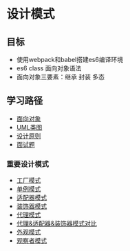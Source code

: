 # 设计模式

## 目标

- 使用webpack和babel搭建es6编译环境
- es6 class 面向对象语法
- 面向对象三要素：继承 封装 多态

## 学习路径

- [面向对象](https://github.com/viivLgr/viivBlog/blob/master/blog/jsBase/%E8%AE%BE%E8%AE%A1%E6%A8%A1%E5%BC%8F/%E9%9D%A2%E5%90%91%E5%AF%B9%E8%B1%A1.md)
- [UML类图](https://github.com/viivLgr/viivBlog/blob/master/blog/jsBase/%E8%AE%BE%E8%AE%A1%E6%A8%A1%E5%BC%8F/UML%E7%B1%BB%E5%9B%BE.md)
- [设计原则](https://github.com/viivLgr/viivBlog/blob/master/blog/jsBase/%E8%AE%BE%E8%AE%A1%E6%A8%A1%E5%BC%8F/%E8%AE%BE%E8%AE%A1%E5%8E%9F%E5%88%99.md)
- [面试题](https://github.com/viivLgr/viivBlog/blob/master/blog/jsBase/%E8%AE%BE%E8%AE%A1%E6%A8%A1%E5%BC%8F/%E9%9D%A2%E8%AF%95%E9%A2%98.md)

### 重要设计模式

- [工厂模式](https://github.com/viivLgr/viivBlog/blob/master/blog/jsBase/%E8%AE%BE%E8%AE%A1%E6%A8%A1%E5%BC%8F/%E5%B7%A5%E5%8E%82%E6%A8%A1%E5%BC%8F.md)
- [单例模式](https://github.com/viivLgr/viivBlog/blob/master/blog/jsBase/%E8%AE%BE%E8%AE%A1%E6%A8%A1%E5%BC%8F/%E5%8D%95%E4%BE%8B%E6%A8%A1%E5%BC%8F.md)
- [适配器模式](https://github.com/viivLgr/viivBlog/blob/master/blog/jsBase/%E8%AE%BE%E8%AE%A1%E6%A8%A1%E5%BC%8F/%E9%80%82%E9%85%8D%E5%99%A8%E6%A8%A1%E5%BC%8F.md)
- [装饰器模式](https://github.com/viivLgr/viivBlog/blob/master/blog/jsBase/%E8%AE%BE%E8%AE%A1%E6%A8%A1%E5%BC%8F/%E8%A3%85%E9%A5%B0%E5%99%A8%E6%A8%A1%E5%BC%8F.md)
- [代理模式](https://github.com/viivLgr/viivBlog/blob/master/blog/jsBase/%E8%AE%BE%E8%AE%A1%E6%A8%A1%E5%BC%8F/%E4%BB%A3%E7%90%86%E6%A8%A1%E5%BC%8F.md)
- [代理&适配器&装饰器模式对比](https://github.com/viivLgr/viivBlog/blob/master/blog/jsBase/%E8%AE%BE%E8%AE%A1%E6%A8%A1%E5%BC%8F/%E4%BB%A3%E7%90%86%26%E9%80%82%E9%85%8D%E5%99%A8%26%E8%A3%85%E9%A5%B0%E5%99%A8%E6%A8%A1%E5%BC%8F%E5%AF%B9%E6%AF%94.md)
- [外观模式](https://github.com/viivLgr/viivBlog/blob/master/blog/jsBase/%E8%AE%BE%E8%AE%A1%E6%A8%A1%E5%BC%8F/%E5%A4%96%E8%A7%82%E6%A8%A1%E5%BC%8F.md)
- [观察者模式](https://github.com/viivLgr/viivBlog/blob/master/blog/jsBase/%E8%AE%BE%E8%AE%A1%E6%A8%A1%E5%BC%8F/%E8%A7%82%E5%AF%9F%E8%80%85%E6%A8%A1%E5%BC%8F.md)